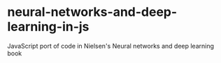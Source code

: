 # neural-networks-and-deep-learning-in-js
JavaScript port of code in Nielsen's Neural networks and deep learning book
